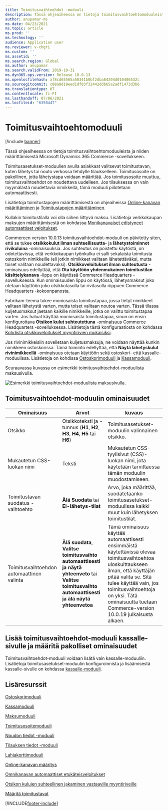 ```yaml
---
title: Toimitusvaihtoehdot -moduuli
description: Tässä ohjeaiheessa on tietoja toimitusvaihtoehtomoduuleista ja niiden määrittämisestä Microsoft Dynamics 365 Commerce -sovellukseen.
author: anupamar-ms
ms.date: 04/23/2021
ms.topic: article
ms.prod: ''
ms.technology: ''
audience: Application user
ms.reviewer: v-chgri
ms.custom: ''
ms.assetid: ''
ms.search.region: Global
ms.author: anupamar
ms.search.validFrom: 2019-10-31
ms.dyn365.ops.version: Release 10.0.13
ms.openlocfilehash: af8cd65565a50341b0bf2dba84204d010486532c
ms.sourcegitcommit: c08a9d19eed1df03f32442ddb65a2adf1473d3b6
ms.translationtype: HT
ms.contentlocale: fi-FI
ms.lasthandoff: 07/06/2021
ms.locfileid: "6350447"
---
```

# <a name="delivery-options-module"></a>Toimitusvaihtoehtomoduuli

[!include [banner](includes/banner.md)]

Tässä ohjeaiheessa on tietoja toimitusvaihtoehtomoduuleista ja niiden määrittämisestä Microsoft Dynamics 365 Commerce -sovellukseen.

Toimitusasetukset-moduulien avulla asiakkaat valitsevat toimitustavan, kuten lähetys tai nouto verkossa tehdylle tilaukselleen. Toimitusosoite on pakollinen, jotta lähetystapa voidaan määrittää. Jos toimitusosoite muuttuu, toimitusvaihtoehdot on noudettava uudelleen. Jos tilauksessa on vain myymälästä noudettavia nimikkeitä, tämä moduuli piilotetaan automaattisesti.

Lisätietoja toimitustapojen määrittämisestä on ohjeaiheissa [Online-kanavan määrittäminen](channel-setup-online.md) ja [Toimitustapojen määrittäminen](/dynamicsax-2012/appuser-itpro/set-up-modes-of-delivery).

Kullakin toimitustilalla voi olla siihen liittyvä maksu. Lisätietoja verkkokaupan maksujen määrittämisestä on kohdassa [Monikanavaiset edistyneet automaattiset veloitukset](omni-auto-charges.md).

Commercen version 10.0.13 toimitusvaihtoehdot-moduuli on päivitetty siten, että se tukee **otsikkokulut ilman suhteellisuutta**- ja **lähetystoiminnot rivikuluina** -ominaisuuksia. Jos suhteutus on poistettu käytöstä, on odotettavissa, että verkkokaupan työnkulku ei salli sekalaista toimitusta ostoskorin nimikkeille (eli jotkin nimikkeet valitaan lähetettäväksi, mutta toiset valitaan noudettavaksi). **Otsikkoveloitukset ilman suhteutusta** -ominaisuus edellyttää, että **Ota käyttöön yhdenmukainen toimitustilan käsittelykanava** -lippu on käytössä Commerce Headquarters -sovelluksessa. Kun ominaisuuden lippu on käytössä, lähetysmaksut joko otetaan käyttöön joko otsikkotasolla tai rivitasolla riippuen Commerce Headquarters -kokoonpanosta.

Fabrikam-teema tukee moniosaista toimitustapaa, jossa tietyt nimikkeet valitaan lähetystä varten, mutta toiset valitaan noutoa varten. Tässä tilassa kuljetusmaksut jaetaan kaikille nimikkeille, jotka on valittu toimitustapaa varten. Jos haluat käyttää moniosaista toimitustapaa, sinun on ensin konfiguroitava **Otsikon kulut suhteutettuna** -ominaisuus Commerce Headquarters -sovelluksessa. Lisätietoja tästä konfiguraatiosta on kohdassa [Kohdista otsikkoveloitukset myyntirivien mukaisiksi](pro-rate-charges-matching-lines.md).

Jos rivinimikkeisiin sovelletaan kuljetusmaksuja, ne voidaan näyttää kunkin nimikkeen ostoskorissa. Tämä toiminto edellyttää, että **Näytä lähetyskulut rivinimikkeellä** -ominaisuus otetaan käyttöön sekä ostoskori- että kassalle-moduulissa. Lisätietoja on kohdissa [Ostoskorimoduuli](add-cart-module.md) ja [Kassamoduuli](add-checkout-module.md).

Seuraavassa kuvassa on esimerkki toimitusvaihtoehdot-moduulista maksusivulla.

![Esimerkki toimitusvaihtoehdot-moduulista maksusivulla.](./media/ecommerce-deliveryoptions.PNG)

## <a name="delivery-options-module-properties"></a>Toimitusvaihtoehdot-moduulin ominaisuudet

| Ominaisuus | Arvot | kuvaus |
|----------|--------|-------------|
| Otsikko | Otsikkoteksti ja -tunnus (**H1**, **H2**, **H3**, **H4**, **H5** tai **H6**) | Toimitusasetukset-moduulin valinnainen otsikko. |
| Mukautetun CSS-luokan nimi | Teksti | Mukautetun CSS-tyylisivut (CSS)-luokan nimi, jota käytetään tarvittaessa tämän moduulin muodostamiseen. |
| Toimitustavan suodatus -vaihtoehto | **Älä Suodata** tai **Ei-lähetys-tilat** | Arvo, joka määrittää, suodatetaanko toimitusasetukset-moduulissa kaikki muut kuin lähetyksen toimitustilat. |
| Toimitusvaihtoehdon automaattinen valinta | **Älä suodata**, **Valitse toimitusvaihto automaattisesti ja näytä yhteenveto** tai **Valitse toimitusvaihto automaattisesti ja älä näytä yhteenvetoa** | Tämä ominaisuus käyttää automaattisesti ensimmäistä käytettävissä olevaa toimitusvaihtoehtoa uloskuittaukseen ilman, että käyttäjän pitää valita se. Sitä tulee käyttää vain, jos toimitusvaihtoehtoja on yksi. Tätä ominaisuutta tuetaan Commerce-version 10.0.19 julkaisusta alkaen. |

## <a name="add-a-delivery-options-module-to-a-checkout-page-and-set-the-required-properties"></a>Lisää toimitusvaihtoehdot-moduuli kassalle-sivulle ja määritä pakolliset ominaisuudet

Toimitusvaihtoehdot-moduuli voidaan lisätä vain kassalle-moduuliin. Lisätietoja toimitusasetukset-moduulin konfiguroinnista ja lisäämisestä kassalle-sivulle on kohdassa [kassalle-moduuli](add-checkout-module.md).

## <a name="additional-resources"></a>Lisäresurssit

[Ostoskorimoduuli](add-cart-module.md)

[Kassamoduuli](add-checkout-module.md)

[Maksumoduuli](payment-module.md)

[Toimitusosoitemoduuli](ship-address-module.md)

[Noudon tiedot -moduuli](pickup-info-module.md)

[Tilauksen tiedot -moduuli](order-confirmation-module.md)

[Lahjakorttimoduuli](add-giftcard.md)

[Online-kanavan määritys](channel-setup-online.md)

[Omnikanavan automaattiset etukäteisveloitukset](omni-auto-charges.md)

[Otsikon kulujen suhteellinen jakaminen vastaaville myyntiriveille](pro-rate-charges-matching-lines.md)

[Määritä toimitustavat](/dynamicsax-2012/appuser-itpro/set-up-modes-of-delivery)


[!INCLUDE[footer-include](../includes/footer-banner.md)]
